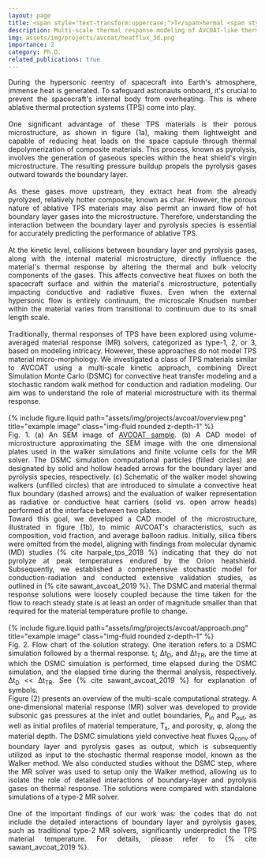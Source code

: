 ```yaml
---
layout: page
title: <span style="text-transform:uppercase;">T</span>hermal <span style="text-transform:uppercase;">P</span>rotection <span style="text-transform:uppercase;">S</span>ystem modeling
description: Multi-scale thermal response modeling of AVCOAT-like thermal protection material
img: assets/img/projects/avcoat/heatflux_3d.png
importance: 2
category: Ph.D.
related_publications: true
---
```


<div align="justify">
During the hypersonic reentry of spacecraft into Earth's atmosphere, immense heat is generated. To safeguard astronauts onboard, it's crucial to prevent the spacecraft's internal body from overheating. This is where ablative thermal protection systems (TPS) come into play.
</div>

<div align="justify">
<br>
One significant advantage of these TPS materials is their porous microstructure, as shown in figure (1a), making them lightweight and capable of reducing heat loads on the space capsule through thermal depolymerization of composite materials.  This process, known as pyrolysis, involves the generation of gaseous species within the heat shield's virgin microstructure. The resulting pressure buildup propels the pyrolysis gases outward towards the boundary layer.
</div>

<div align="justify">
<br>
As these gases move upstream, they extract heat from the already pyrolyzed, relatively hotter composite, known as char. However, the porous nature of ablative TPS materials may also permit an inward flow of hot boundary layer gases into the microstructure. Therefore, understanding the interaction between the boundary layer and pyrolysis species is essential for accurately predicting the performance of ablative TPS.
</div>

<div align="justify">
<br>
At the kinetic level, collisions between boundary layer and pyrolysis gases, along with the internal material microstructure, directly influence the material's thermal response by altering the thermal and bulk velocity components of the gases. This affects convective heat fluxes on both the spacecraft surface and within the material's microstructure, potentially impacting conductive and radiative fluxes. Even when the external hypersonic flow is entirely continuum, the microscale Knudsen number within the material varies from transitional to continuum due to its small length scale.
</div>

<div align="justify">
<br>
Traditionally, thermal responses of TPS have been explored using volume-averaged material response (MR) solvers, categorized as type-1, 2, or 3, based on modeling intricacy. However, these approaches do not model TPS material micro-morphology.
We investigated a class of TPS materials similar to AVCOAT using a multi-scale kinetic approach, combining Direct Simulation Monte Carlo (DSMC) for convective heat transfer modeling and a stochastic random walk method for conduction and radiation modeling. 
Our aim was to understand the role of material microstructure with its thermal response.
</div>
<br>

<div class="row">
    <div class="col-sm mt-3 mt-md-0">
        {% include figure.liquid path="assets/img/projects/avcoat/overview.png" title="example image" class="img-fluid rounded z-depth-1" %}
    </div>
</div>
<div class="caption">
<div align="justify">
Fig. 1. (a) An SEM image of <a href="https://scitechconnect.elsevier.com/the-space-between-voids-in-heat-shield-protecting-orion-spacecraft/">AVCOAT sample</a>. (b) A CAD model of microstructure approximating the SEM image with the one dimensional plates used in the walker simulations and finite volume cells for the MR solver. The DSMC simulation computational particles (filled circles) are designated by solid and hollow headed arrows for the boundary layer and pyrolysis species, respectively. (c) Schematic of the walker model showing walkers (unfilled circles) that are introduced to simulate a convective heat flux boundary (dashed arrows) and the evaluation of walker representation as radiative or conductive heat carriers (solid vs. open arrow heads) performed at the interface between two plates.
</div></div>

<div align="justify">
Toward this goal, we developed a CAD model of the microstructure, illustrated in figure (1b), to mimic AVCOAT's characteristics, such as composition, void fraction, and average balloon radius. Initially, silica fibers were omitted from the model, aligning with findings from molecular dynamic (MD) studies {% cite harpale_tps_2018 %} indicating that they do not pyrolyze at peak temperatures endured by the Orion heatshield. 
Subsequently, we established a comprehensive stochastic model for conduction-radiation and conducted extensive validation studies, as outlined in {% cite sawant_avcoat_2019 %}.
The DSMC and material thermal response solutions were loosely coupled because the time taken for the flow to reach steady state is at least an order of magnitude smaller than that required for the material temperature profile to change. 
</div>
<br>

<div class="row">
    <div class="col-sm mt-3 mt-md-0">
        {% include figure.liquid path="assets/img/projects/avcoat/approach.png" title="example image" class="img-fluid rounded z-depth-1" %}
    </div>
</div>
<div class="caption">
<div align="justify">
Fig. 2. Flow chart of the solution strategy. One iteration refers to a DSMC simulation followed by a thermal response. t<sub>i</sub>; &Delta;t<sub>D</sub>, and &Delta;t<sub>TR</sub>, are the time at which the DSMC simulation is performed, time elapsed during the DSMC simulation, and the elapsed time during the thermal analysis, respectively. &Delta;t<sub>D</sub> << &Delta;t<sub>TR</sub>. See {% cite sawant_avcoat_2019 %} for explanation of symbols.
</div></div>

<div align="justify">
Figure (2) presents an overview of the multi-scale computational strategy. A one-dimensional material response (MR) solver was developed to provide subsonic gas pressures at the inlet and outlet boundaries, P<sub>in</sub> and P<sub>out</sub>, as well as initial profiles of material temperature, T<sub>s</sub>, and porosity, &phi;, along the material depth. The DSMC simulations yield convective heat fluxes Q<sub>conv</sub> of boundary layer and pyrolysis gases as output, which is subsequently utilized as input to the stochastic thermal response model, known as the Walker method.
We also conducted studies without the DSMC step, where the MR solver was used to setup only the Walker method, allowing us to isolate the role of detailed interactions of boundary-layer and pyrolysis gases on thermal response. 
The solutions were compared with standalone simulations of a type-2 MR solver.
</div>

<div align="justify">
<br>
One of the important findings of our work was: the codes that do not include the detailed interactions of boundary layer and pyrolysis gases, such as traditional type-2 MR solvers, significantly underpredict the TPS material temperature.
For details, please refer to {% cite sawant_avcoat_2019 %}.
</div>
<br>
